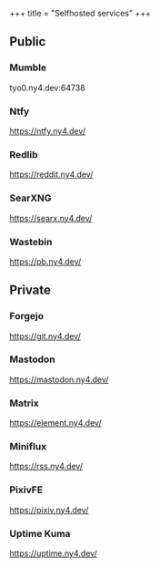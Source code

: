+++
title = "Selfhosted services"
+++

## Public

### Mumble
tyo0.ny4.dev:64738

### Ntfy
https://ntfy.ny4.dev/

### Redlib
https://reddit.ny4.dev/

### SearXNG
https://searx.ny4.dev/

### Wastebin
https://pb.ny4.dev/


## Private

### Forgejo
https://git.ny4.dev/

### Mastodon
https://mastodon.ny4.dev/

### Matrix
https://element.ny4.dev/

### Miniflux
https://rss.ny4.dev/

### PixivFE
https://pixiv.ny4.dev/

### Uptime Kuma
https://uptime.ny4.dev/

